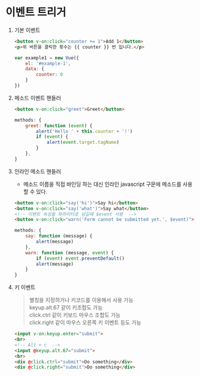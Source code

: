 # 이벤트 트리거
1. 기본 이벤트 
    ```html
    <button v-on:click="counter += 1">Add 1</button>
    <p>위 버튼을 클릭한 횟수는 {{ counter }} 번 입니다.</p>
    ```
    ```js
    var example1 = new Vue({
        el: '#example-1',
        data: {
            counter: 0
        }
    })
    ```
2. 메소드 이벤트 핸들러
    ```html
    <button v-on:click="greet">Greet</button>
    ```
    ```js
    methods: {
        greet: function (event) {
            alert('Hello ' + this.counter + '!')
            if (event) {
                alert(event.target.tagName)
            }
        },
    }
    ```

3. 인라인 메소드 핸들러
    - 메소드 이름을 직접 바인딩 하는 대신 인라인 javascript 구문에 메소드를 사용할 수 있다. 
    ```html
    <button v-on:click="say('hi')">Say hi</button>
    <button v-on:click="say('what')">Say what</button>
    <!-- 이벤트 속성을 파라미터로 넘길때 $event 사용  -->
    <button v-on:click="warn('Form cannot be submitted yet.', $event)">btn</button>
    ```
    ```js
    methods: {
        say: function (message) {
            alert(message)
        },
        warn: function (message, event) {
            if (event) event.preventDefault()
            alert(message)
        }
    }
    ```

4. 키 이벤트 
    > 별칭을 지정하거나 키코드를 이용해서 사용 가능     
    > keyup.alt.67 같이 키조합도 가능   
    > click.ctrl 같이 키보드 마우스 조합도 가능     
    > click.right 같이 마우스 오른쪽 키 이벤트 등도 가능
    ```html
    <input v-on:keyup.enter="submit">
    <br>
    <!-- Alt + c  -->
    <input @keyup.alt.67="submit">
    <br>
    <div @click.ctrl="submit">Do something</div>
    <div @click.right="submit">Do something</div>
    ```
    
